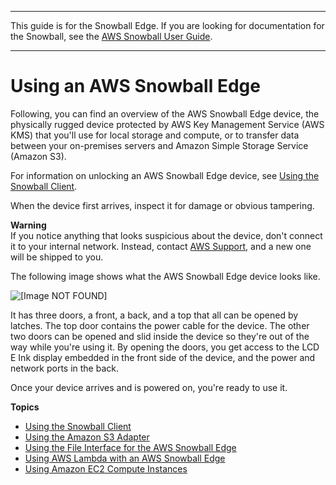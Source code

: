 --------

This guide is for the Snowball Edge\. If you are looking for documentation for the Snowball, see the [AWS Snowball User Guide](https://docs.aws.amazon.com/snowball/latest/ug/whatissnowball.html)\.

--------

# Using an AWS Snowball Edge<a name="using-device"></a>

Following, you can find an overview of the AWS Snowball Edge device, the physically rugged device protected by AWS Key Management Service \(AWS KMS\) that you'll use for local storage and compute, or to transfer data between your on\-premises servers and Amazon Simple Storage Service \(Amazon S3\)\.

For information on unlocking an AWS Snowball Edge device, see [Using the Snowball Client](using-client.md)\.

When the device first arrives, inspect it for damage or obvious tampering\.

**Warning**  
If you notice anything that looks suspicious about the device, don't connect it to your internal network\. Instead, contact [AWS Support](https://aws.amazon.com/premiumsupport/), and a new one will be shipped to you\.

The following image shows what the AWS Snowball Edge device looks like\.

![\[Image NOT FOUND\]](http://docs.aws.amazon.com/snowball/latest/developer-guide/images/Snowball-Edge-Image.png)

It has three doors, a front, a back, and a top that all can be opened by latches\. The top door contains the power cable for the device\. The other two doors can be opened and slid inside the device so they're out of the way while you're using it\. By opening the doors, you get access to the LCD E Ink display embedded in the front side of the device, and the power and network ports in the back\.

Once your device arrives and is powered on, you're ready to use it\.

**Topics**
+ [Using the Snowball Client](using-client.md)
+ [Using the Amazon S3 Adapter](using-adapter.md)
+ [Using the File Interface for the AWS Snowball Edge](using-fileinterface.md)
+ [Using AWS Lambda with an AWS Snowball Edge](using-lambda.md)
+ [Using Amazon EC2 Compute Instances](using-ec2.md)